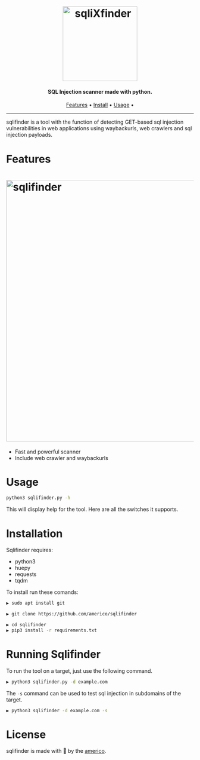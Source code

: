 <h1 align="center">
  <img src="static/sqlifinder-logo.png" alt="sqliXfinder" width="200px"></a>
  <br>
</h1>

<h4 align="center">SQL Injection scanner made with python.</h4>


      
<p align="center">
  <a href="#features">Features</a> •
  <a href="#installation">Install</a> •
  <a href="#running-sqlifinder">Usage</a> •
</p>

---


sqlifinder is a tool with the function of detecting GET-based sql injection vulnerabilities in web applications using waybackurls, web crawlers and sql injection payloads.


# Features

<h1 align="left">
  <img src="static/sqlifinder-run.png" alt="sqlifinder" width="700px"></a>
  <br>
</h1>


 - Fast and powerful scanner
 - Include web crawler and waybackurls


# Usage

```sh
python3 sqlifinder.py -h
```
This will display help for the tool. Here are all the switches it supports.



# Installation

Sqlifinder requires:
- python3
- huepy
- requests
- tqdm

To install run these comands:
```sh
▶ sudo apt install git
```
```sh
▶ git clone https://github.com/americo/sqlifinder
```
```sh
▶ cd sqlifinder
▶ pip3 install -r requirements.txt
```





# Running Sqlifinder

To run the tool on a target, just use the following command.
```sh
▶ python3 sqlifinder.py -d example.com
```


The `-s` command can be used to test sql injection in subdomains of the target.

```sh
▶ python3 sqlifinder -d example.com -s
```



# License

sqlifinder is made with 🖤 by the [americo](https://americojunior.com).

